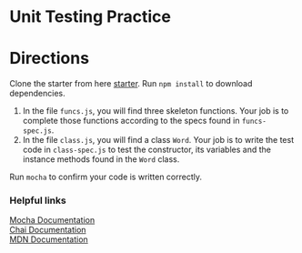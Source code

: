 # Unit Testing Practice

# Directions

Clone the starter from here [starter](https://github.com/appacademy-starters 'unit testing practice'). 
Run `npm install` to download dependencies.

1. In the file `funcs.js`, you will find three skeleton functions. Your job is
   to complete those functions according to the specs found in `funcs-spec.js`.
2. In the file `class.js`, you will find a class `Word`. Your job is to
   write the test code in `class-spec.js` to test the constructor, its variables
   and the instance methods found in the `Word` class.

Run `mocha` to confirm your code is written correctly.

### Helpful links

[Mocha Documentation](https://mochajs.org/)  
[Chai Documentation](https://www.chaijs.com/)  
[MDN Documentation](https://developer.mozilla.org/en-US/)